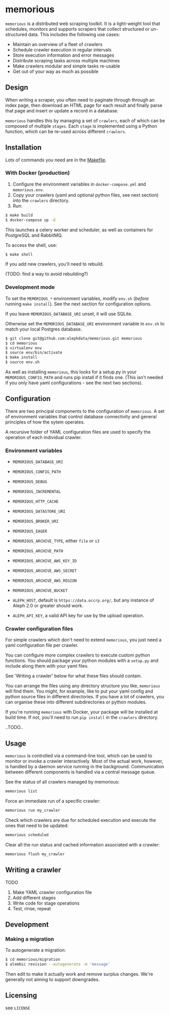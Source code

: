 # memorious

``memorious`` is a distributed web scraping toolkit. It is a light-weight tool
that schedules, monitors and supports scrapers that collect structured or
un-structured data. This includes the following use cases:

* Maintain an overview of a fleet of crawlers
* Schedule crawler execution in regular intervals
* Store execution information and error messages
* Distribute scraping tasks across multiple machines
* Make crawlers modular and simple tasks re-usable
* Get out of your way as much as possible

## Design

When writing a scraper, you often need to paginate through through an index
page, then download an HTML page for each result and finally parse that page
and insert or update a record in a database.

``memorious`` handles this by managing a set of ``crawlers``, each of which 
can be composed of multiple ``stages``. Each ``stage`` is implemented using a
Python function, which can be re-used across different ``crawlers``.

## Installation

Lots of commands you need are in the [Makefile](https://github.com/alephdata/memorious/blob/master/Makefile).

### With Docker (production)

1. Configure the environment variables in `docker-compose.yml` and 
`memorious.env`. 
2. Copy your crawlers (yaml and optional python files, see next section) into 
the `crawlers` directory.
3. Run:

```sh
$ make build
$ docker-compose up -d 
```

This launches a celery worker and scheduler, as well as containers for 
PostgreSQL and RabbitMQ.

To access the shell, use:

```sh
$ make shell
```

If you add new crawlers, you'll need to rebuild.

(TODO: find a way to avoid rebuilding?)

### Development mode

To set the ``MEMORIOUS_*`` environment variables, modify `env.sh` (*before* 
running `make install`). See the next section for configuration options.

If you leave ``MEMORIOUS_DATABASE_URI`` unset, it will use SQLite.

Otherwise set the `MEMORIOUS_DATABASE_URI` environment
variable in `env.sh` to match your local Postgres database.

```sh
$ git clone git@github.com:alephdata/memorious.git memorious
$ cd memorious
$ virtualenv env
$ source env/bin/activate
$ make install
$ source env.sh
```

As well as installing ``memorious``, this looks for a setup.py in your 
`MEMORIOUS_CONFIG_PATH` and runs pip install if it finds one. (This isn't 
needed if you only have yaml configurations - see the next two sections).

## Configuration

There are two principal components to the configuration of ``memorious``. A
set of environment variables that control database connectivity and general
principles of how the sytem operates. 

A recursive folder of YAML configuration files are used to specify the 
operation of each individual crawler.

### Environment variables

* ``MEMORIOUS_DATABASE_URI``
* ``MEMORIOUS_CONFIG_PATH``
* ``MEMORIOUS_DEBUG``
* ``MEMORIOUS_INCREMENTAL``
* ``MEMORIOUS_HTTP_CACHE``
* ``MEMORIOUS_DATASTORE_URI``
* ``MEMORIOUS_BROKER_URI``
* ``MEMORIOUS_EAGER``

* ``MEMORIOUS_ARCHIVE_TYPE``, either ``file`` or ``s3``
* ``MEMORIOUS_ARCHIVE_PATH``
* ``MEMORIOUS_ARCHIVE_AWS_KEY_ID``
* ``MEMORIOUS_ARCHIVE_AWS_SECRET``
* ``MEMORIOUS_ARCHIVE_AWS_REGION``
* ``MEMORIOUS_ARCHIVE_BUCKET``

* ``ALEPH_HOST``, default is ``https://data.occrp.org/``, but any instance
  of Aleph 2.0 or greater should work.
* ``ALEPH_API_KEY``, a valid API key for use by the upload operation.

### Crawler configuration files

For simple crawlers which don't need to extend ``memorious``, you just need
a yaml configuration file per crawler.

You can configure more complex crawlers to execute custom python functions. You 
should package your python modules with a `setup.py` and include along them with 
your yaml files.

See 'Writing a crawler' below for what these files should contain.

You can arrange the files using any directory structure you like, ``memorious`` will
find them. You might, for example, like to put your yaml config and python source
files in different directories. If you have a lot of crawlers, you can organise
these into different subdirectories or python modules.

If you're running ``memorious`` with Docker, your package will be installed at
build time. If not, you'll need to run `pip install` in the `crawlers` directory.

..TODO..

## Usage

``memorious`` is controlled via a command-line tool, which can be used to monitor
or invoke a crawler interactively. Most of the actual work, however, is handled
by a daemon service running in the background. Communication between different
components is handled via a central message queue.

See the status of all crawlers managed by memorious:

```sh
memorious list
```

Force an immediate run of a specific crawler:

```sh
memorious run my_crawler
```

Check which crawlers are due for scheduled execution and execute the ones that
need to be updated:

```sh
memorious scheduled
```

Clear all the run status and cached information associated with a crawler:

```sh
memorious flush my_crawler
```

## Writing a crawler

TODO

1. Make YAML crawler configuration file
2. Add different stages
3. Write code for stage operations
4. Test, rinse, repeat

## Development

### Making a migration

To autogenerate a migration:

```sh
$ cd memorious/migration
$ alembic revision --autogenerate -m 'message'
```

Then edit to make it actually work and remove surplus changes. We're generally
not aiming to support downgrades.

## Licensing

see ``LICENSE``
